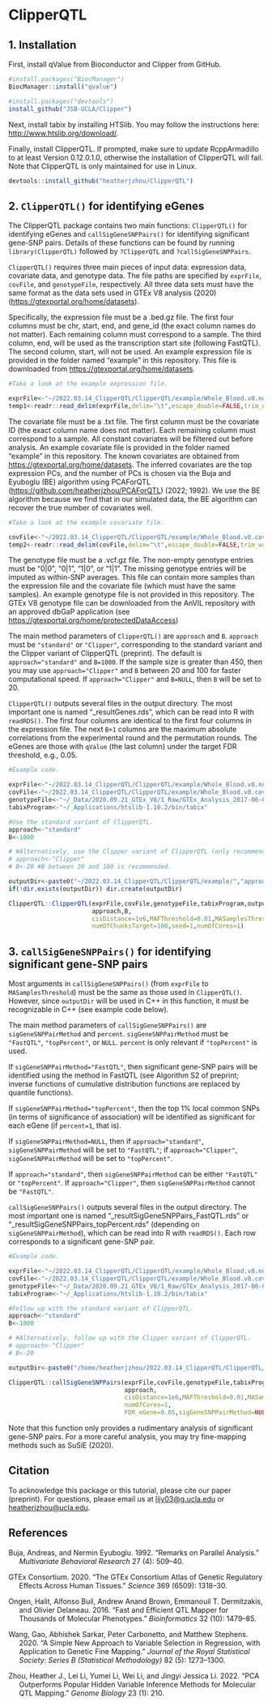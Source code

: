 ClipperQTL
================

## 1. Installation

First, install qValue from Bioconductor and Clipper from GitHub.

``` r
#install.packages("BiocManager")
BiocManager::install("qvalue")

#install.packages("devtools")
install_github("JSB-UCLA/Clipper")
```

Next, install tabix by installing HTSlib. You may follow the
instructions here: <http://www.htslib.org/download/>.

Finally, install ClipperQTL. If prompted, make sure to update
RcppArmadillo to at least Version 0.12.0.1.0, otherwise the installation
of ClipperQTL will fail. Note that ClipperQTL is only maintained for use
in Linux.

``` r
devtools::install_github("heatherjzhou/ClipperQTL")
```

## 2. `ClipperQTL()` for identifying eGenes

The ClipperQTL package contains two main functions: `ClipperQTL()` for
identifying eGenes and `callSigGeneSNPPairs()` for identifying
significant gene-SNP pairs. Details of these functions can be found by
running `library(ClipperQTL)` followed by `?ClipperQTL` and
`?callSigGeneSNPPairs`.

`ClipperQTL()` requires three main pieces of input data: expression
data, covariate data, and genotype data. The file paths are specified by
`exprFile`, `covFile`, and `genotypeFile`, respectively. All three data
sets must have the same format as the data sets used in GTEx V8 analysis
(2020) (<https://gtexportal.org/home/datasets>).

Specifically, the expression file must be a .bed.gz file. The first four
columns must be chr, start, end, and gene_id (the exact column names do
not matter). Each remaining column must correspond to a sample. The
third column, end, will be used as the transcription start site
(following FastQTL). The second column, start, will not be used. An
example expression file is provided in the folder named “example” in
this repository. This file is downloaded from
<https://gtexportal.org/home/datasets>.

``` r
#Take a look at the example expression file.

exprFile<-"~/2022.03.14_ClipperQTL/ClipperQTL/example/Whole_Blood.v8.normalized_expression.bed.gz"
temp1<-readr::read_delim(exprFile,delim="\t",escape_double=FALSE,trim_ws=TRUE) #20,315*674. Sample size is 670.
```

The covariate file must be a .txt file. The first column must be the
covariate ID (the exact column name does not matter). Each remaining
column must correspond to a sample. All constant covariates will be
filtered out before analysis. An example covariate file is provided in
the folder named “example” in this repository. The known covariates are
obtained from <https://gtexportal.org/home/datasets>. The inferred
covariates are the top expression PCs, and the number of PCs is chosen
via the Buja and Eyuboglu (BE) algorithm using PCAForQTL
(<https://github.com/heatherjzhou/PCAForQTL>) (2022; 1992). We use the
BE algorithm because we find that in our simulated data, the BE
algorithm can recover the true number of covariates well.

``` r
#Take a look at the example covariate file.

covFile<-"~/2022.03.14_ClipperQTL/ClipperQTL/example/Whole_Blood.v8.covariates.txt"
temp2<-readr::read_delim(covFile,delim="\t",escape_double=FALSE,trim_ws=TRUE) #50*671.
```

The genotype file must be a .vcf.gz file. The non-empty genotype entries
must be “0\|0”, “0\|1”, “1\|0”, or “1\|1”. The missing genotype entries
will be imputed as within-SNP averages. This file can contain more
samples than the expression file and the covariate file (which must have
the same samples). An example genotype file is not provided in this
repository. The GTEx V8 genotype file can be downloaded from the AnVIL
repository with an approved dbGaP application (see
<https://gtexportal.org/home/protectedDataAccess>)

The main method parameters of `ClipperQTL()` are `approach` and `B`.
`approach` must be `"standard"` or `"Clipper"`, corresponding to the
standard variant and the Clipper variant of ClipperQTL (preprint). The
default is `approach="standard"` and `B=1000`. If the sample size is
greater than 450, then you may use `approach="Clipper"` and `B` between
20 and 100 for faster computational speed. If `approach="Clipper"` and
`B=NULL`, then `B` will be set to 20.

`ClipperQTL()` outputs several files in the output directory. The most
important one is named “\_resultGenes.rds”, which can be read into R
with `readRDS()`. The first four columns are identical to the first four
columns in the expression file. The next `B+1` columns are the maximum
absolute correlations from the experimental round and the permutation
rounds. The eGenes are those with `qValue` (the last column) under the
target FDR threshold, e.g., 0.05.

``` r
#Example code.

exprFile<-"~/2022.03.14_ClipperQTL/ClipperQTL/example/Whole_Blood.v8.normalized_expression.bed.gz"
covFile<-"~/2022.03.14_ClipperQTL/ClipperQTL/example/Whole_Blood.v8.covariates.txt"
genotypeFile<-"~/_Data/2020.09.21_GTEx_V8/1_Raw/GTEx_Analysis_2017-06-05_v8_WGS_VCF_files/GTEx_Analysis_2017-06-05_v8_WholeGenomeSeq_838Indiv_Analysis_Freeze.SHAPEIT2_phased.MAF01.vcf.gz"
tabixProgram<-"~/_Applications/htslib-1.10.2/bin/tabix"

#Use the standard variant of ClipperQTL.
approach<-"standard"
B<-1000

# #Alternatively, use the Clipper variant of ClipperQTL (only recommended for data sets with sample size greater than 450).
# approach<-"Clipper"
# B<-20 #B between 20 and 100 is recommended.

outputDir<-paste0("~/2022.03.14_ClipperQTL/ClipperQTL/example/","approach=",approach,"_B=",B,"/")
if(!dir.exists(outputDir)) dir.create(outputDir)

ClipperQTL::ClipperQTL(exprFile,covFile,genotypeFile,tabixProgram,outputDir,
                       approach,B,
                       cisDistance=1e6,MAFThreshold=0.01,MASamplesThreshold=10,
                       numOfChunksTarget=100,seed=1,numOfCores=1)
```

## 3. `callSigGeneSNPPairs()` for identifying significant gene-SNP pairs

Most arguments in `callSigGeneSNPPairs()` (from `exprFile` to
`MASamplesThreshold`) must be the same as those used in `ClipperQTL()`.
However, since `outputDir` will be used in C++ in this function, it must
be recognizable in C++ (see example code below).

The main method parameters of `callSigGeneSNPPairs()` are
`sigGeneSNPPairMethod` and `percent`. `sigGeneSNPPairMethod` must be
`"FastQTL"`, `"topPercent"`, or `NULL`. `percent` is only relevant if
`"topPercent"` is used.

If `sigGeneSNPPairMethod="FastQTL"`, then significant gene-SNP pairs
will be identified using the method in FastQTL (see Algorithm S2 of
preprint; inverse functions of cumulative distribution functions are
replaced by quantile functions).

If `sigGeneSNPPairMethod="topPercent"`, then the top 1% local common
SNPs (in terms of significance of association) will be identified as
significant for each eGene (if `percent=1`, that is).

If `sigGeneSNPPairMethod=NULL`, then if `approach="standard"`,
`sigGeneSNPPairMethod` will be set to `"FastQTL"`; if
`approach="Clipper"`, `sigGeneSNPPairMethod` will be set to
`"topPercent"`.

If `approach="standard"`, then `sigGeneSNPPairMethod` can be either
`"FastQTL"` or `"topPercent"`. If `approach="Clipper"`, then
`sigGeneSNPPairMethod` cannot be `"FastQTL"`.

`callSigGeneSNPPairs()` outputs several files in the output directory.
The most important one is named “\_resultSigGeneSNPPairs_FastQTL.rds” or
“\_resultSigGeneSNPPairs_topPercent.rds” (depending on
`sigGeneSNPPairMethod`), which can be read into R with `readRDS()`. Each
row corresponds to a significant gene-SNP pair.

``` r
#Example code.

exprFile<-"~/2022.03.14_ClipperQTL/ClipperQTL/example/Whole_Blood.v8.normalized_expression.bed.gz"
covFile<-"~/2022.03.14_ClipperQTL/ClipperQTL/example/Whole_Blood.v8.covariates.txt"
genotypeFile<-"~/_Data/2020.09.21_GTEx_V8/1_Raw/GTEx_Analysis_2017-06-05_v8_WGS_VCF_files/GTEx_Analysis_2017-06-05_v8_WholeGenomeSeq_838Indiv_Analysis_Freeze.SHAPEIT2_phased.MAF01.vcf.gz"
tabixProgram<-"~/_Applications/htslib-1.10.2/bin/tabix"

#Follow up with the standard variant of ClipperQTL.
approach<-"standard"
B<-1000

# #Alternatively, follow up with the Clipper variant of ClipperQTL.
# approach<-"Clipper"
# B<-20

outputDir<-paste0("/home/heatherjzhou/2022.03.14_ClipperQTL/ClipperQTL/example/","approach=",approach,"_B=",B,"/") #"~" may not be recognized as the home directory in C++; you may need to spell out the directory name instead.

ClipperQTL::callSigGeneSNPPairs(exprFile,covFile,genotypeFile,tabixProgram,outputDir,
                                approach,
                                cisDistance=1e6,MAFThreshold=0.01,MASamplesThreshold=10,
                                numOfCores=1,
                                FDR_eGene=0.05,sigGeneSNPPairMethod=NULL,percent=1) #Let the function choose sigGeneSNPPairMethod automatically.
```

Note that this function only provides a rudimentary analysis of
significant gene-SNP pairs. For a more careful analysis, you may try
fine-mapping methods such as SuSiE (2020).

## Citation

To acknowledge this package or this tutorial, please cite our paper
(preprint). For questions, please email us at <lijy03@g.ucla.edu> or
<heatherjzhou@ucla.edu>.

## References

<div id="refs" class="references csl-bib-body hanging-indent">

<div id="ref-bujaRemarksParallelAnalysis1992" class="csl-entry">

Buja, Andreas, and Nermin Eyuboglu. 1992. “Remarks on Parallel
Analysis.” *Multivariate Behavioral Research* 27 (4): 509–40.

</div>

<div id="ref-gtexconsortiumGTExConsortiumAtlas2020" class="csl-entry">

GTEx Consortium. 2020. “The GTEx Consortium Atlas of Genetic Regulatory
Effects Across Human Tissues.” *Science* 369 (6509): 1318–30.

</div>

<div id="ref-ongenFastEfficientQTL2016" class="csl-entry">

Ongen, Halit, Alfonso Buil, Andrew Anand Brown, Emmanouil T.
Dermitzakis, and Olivier Delaneau. 2016. “Fast and Efficient QTL Mapper
for Thousands of Molecular Phenotypes.” *Bioinformatics* 32 (10):
1479–85.

</div>

<div id="ref-wangSimpleNewApproach2020" class="csl-entry">

Wang, Gao, Abhishek Sarkar, Peter Carbonetto, and Matthew Stephens.
2020. “A Simple New Approach to Variable Selection in Regression, with
Application to Genetic Fine Mapping.” *Journal of the Royal Statistical
Society: Series B (Statistical Methodology)* 82 (5): 1273–1300.

</div>

<div id="ref-zhouPCAOutperformsPopular2022b" class="csl-entry">

Zhou, Heather J., Lei Li, Yumei Li, Wei Li, and Jingyi Jessica Li. 2022.
“PCA Outperforms Popular Hidden Variable Inference Methods for Molecular
QTL Mapping.” *Genome Biology* 23 (1): 210.

</div>

</div>
